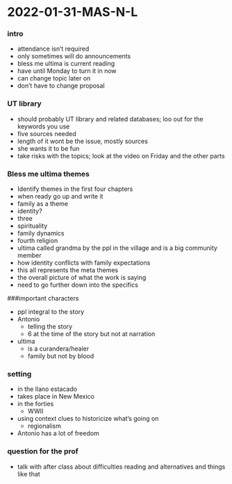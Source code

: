# 2022-01-31-MAS-N-L
### intro
- attendance isn’t required
- only sometimes will do announcements
- bless me ultima is current reading
- have until Monday to turn it in now
- can change topic later on
- don’t have to change proposal

### UT library
- should probably UT library and related databases; loo out for the keywords you use
- five sources needed
- length of it wont be the issue, mostly sources
- she wants it to be fun
- take risks with the topics; look at the video on Friday and the other parts

### Bless me ultima themes
- Identify themes in the first four chapters
- when ready go up and write it
- family as a theme
- identity?
- three
- spirituality
- family dynamics
- fourth religion
- ultima called grandma by the ppl in the village and is a big community member
- how identity conflicts with family expectations
- this all represents the meta themes
- the overall picture of what the work is saying
- need to go further down into the specifics

###important characters
- ppl integral to the story
- Antonio
  - telling the story
  - 6 at the time of the story but not at narration
- ultima
  - is a curandera/healer
  - family but not by blood

### setting
- in the llano estacado
- takes place in New Mexico
- in the forties
  - WWII
- using context clues to historicize what’s going on
  - regionalism
- Antonio has a lot of freedom

### question for the prof
- talk with after class about difficulties reading and alternatives and things like that


